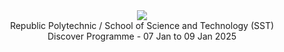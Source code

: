 <div align="center">
   <img src="https://github.com/koayst-rplesson/SST_DP2025/blob/76cef78108f95467d613d8140160667158e68677/RP-SST%20DP2025.gif">
   <br/>
   Republic Polytechnic / School of Science and Technology (SST)
   <br/>
   Discover Programme - 07 Jan to 09 Jan 2025
</div>

